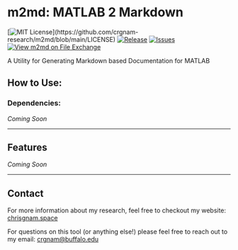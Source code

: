# m2md: MATLAB 2 Markdown

[![MIT License](https://img.shields.io/apm/l/atomic-design-ui.svg?)](https://github.com/crgnam-research/m2md/blob/main/LICENSE)
[![Release](https://img.shields.io/github/v/release/crgnam-research/m2md?include_prereleases)](https://github.com/crgnam-research/m2md/releases/tag/v0.1)
[![Issues](https://img.shields.io/github/issues/crgnam-research/m2md)](https://github.com/crgnam-research/m2md/issues)
[![View m2md on File Exchange](https://www.mathworks.com/matlabcentral/images/matlab-file-exchange.svg)](https://www.mathworks.com/matlabcentral/fileexchange/88046-m2md)

A Utility for Generating Markdown based Documentation for MATLAB

## How to Use:
### Dependencies:
*Coming Soon*

***
## Features
*Coming Soon*

***
## Contact
For more information about my research, feel free to checkout my website: [chrisgnam.space](https://www.chrisgnam.space)

For questions on this tool (or anything else!) please feel free to reach out to my email: [crgnam@buffalo.edu](mailto:crgnam@buffalo.edu)
